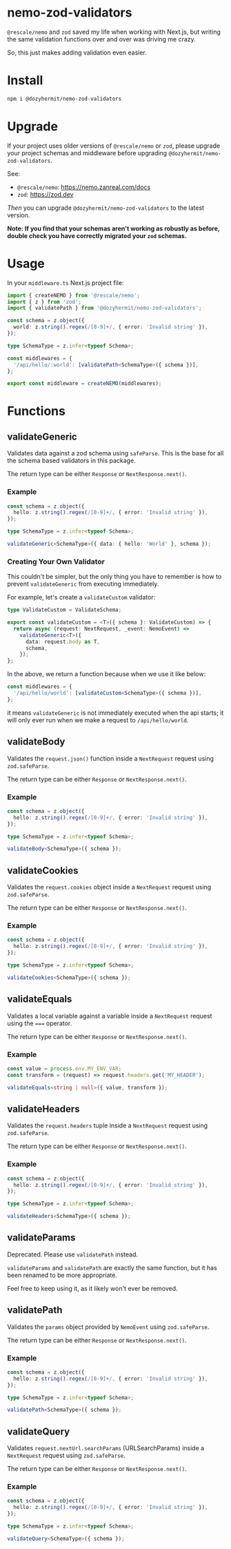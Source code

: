 # nemo-zod-validators

`@rescale/nemo` and `zod` saved my life when working with Next.js, but writing the same validation functions over and over was driving me crazy.

So, this just makes adding validation even easier.

# Install

```bash
npm i @dozyhermit/nemo-zod-validators
```

# Upgrade

If your project uses older versions of `@rescale/nemo` or `zod`, please upgrade your project schemas and middleware before upgrading `@dozyhermit/nemo-zod-validators`.

See:

- `@rescale/nemo`: https://nemo.zanreal.com/docs
- `zod`: https://zod.dev

_Then_ you can upgrade `@dozyhermit/nemo-zod-validators` to the latest version.

**Note: If you find that your schemas aren't working as robustly as before, double check you have correctly migrated your `zod` schemas.**

# Usage

In your `middleware.ts` Next.js project file:

```typescript
import { createNEMO } from '@rescale/nemo';
import { z } from 'zod';
import { validatePath } from '@dozyhermit/nemo-zod-validators';

const schema = z.object({
  world: z.string().regex(/[0-9]+/, { error: 'Invalid string' }),
});

type SchemaType = z.infer<typeof Schema>;

const middlewares = {
  '/api/hello/:world': [validatePath<SchemaType>({ schema })],
};

export const middleware = createNEMO(middlewares);
```

# Functions

## validateGeneric

Validates data against a zod schema using `safeParse`. This is the base for all the schema based validators in this package.

The return type can be either `Response` or `NextResponse.next()`.

### Example

```typescript
const schema = z.object({
  hello: z.string().regex(/[0-9]+/, { error: 'Invalid string' }),
});

type SchemaType = z.infer<typeof Schema>;

validateGeneric<SchemaType>({ data: { hello: 'World' }, schema });
```

### Creating Your Own Validator

This couldn't be simpler, but the only thing you have to remember is how to prevent `validateGeneric` from executing immediately.

For example, let's create a `validateCustom` validator:

```typescript
type ValidateCustom = ValidateSchema;

export const validateCustom = <T>({ schema }: ValidateCustom) => {
  return async (request: NextRequest, _event: NemoEvent) =>
    validateGeneric<T>({
      data: request.body as T,
      schema,
    });
};
```

In the above, we return a function because when we use it like below:

```typescript
const middlewares = {
  '/api/hello/world': [validateCustom<SchemaType>({ schema })],
};
```

it means `validateGeneric` is not immediately executed when the api starts; it will only ever run when we make a request to `/api/hello/world`.

## validateBody

Validates the `request.json()` function inside a `NextRequest` request using `zod.safeParse`.

The return type can be either `Response` or `NextResponse.next()`.

### Example

```typescript
const schema = z.object({
  hello: z.string().regex(/[0-9]+/, { error: 'Invalid string' }),
});

type SchemaType = z.infer<typeof Schema>;

validateBody<SchemaType>({ schema });
```

## validateCookies

Validates the `request.cookies` object inside a `NextRequest` request using `zod.safeParse`.

The return type can be either `Response` or `NextResponse.next()`.

### Example

```typescript
const schema = z.object({
  hello: z.string().regex(/[0-9]+/, { error: 'Invalid string' }),
});

type SchemaType = z.infer<typeof Schema>;

validateCookies<SchemaType>({ schema });
```

## validateEquals

Validates a local variable against a variable inside a `NextRequest` request using the `===` operator.

The return type can be either `Response` or `NextResponse.next()`.

### Example

```typescript
const value = process.env.MY_ENV_VAR;
const transform = (request) => request.headers.get('MY_HEADER');

validateEquals<string | null>({ value, transform });
```

## validateHeaders

Validates the `request.headers` tuple inside a `NextRequest` request using `zod.safeParse`.

The return type can be either `Response` or `NextResponse.next()`.

### Example

```typescript
const schema = z.object({
  hello: z.string().regex(/[0-9]+/, { error: 'Invalid string' }),
});

type SchemaType = z.infer<typeof Schema>;

validateHeaders<SchemaType>({ schema });
```

## validateParams

Deprecated. Please use `validatePath` instead.

`validateParams` and `validatePath` are exactly the same function, but it has been renamed to be more appropriate.

Feel free to keep using it, as it likely won't ever be removed.

## validatePath

Validates the `params` object provided by `NemoEvent` using `zod.safeParse`.

The return type can be either `Response` or `NextResponse.next()`.

### Example

```typescript
const schema = z.object({
  hello: z.string().regex(/[0-9]+/, { error: 'Invalid string' }),
});

type SchemaType = z.infer<typeof Schema>;

validatePath<SchemaType>({ schema });
```

## validateQuery

Validates `request.nextUrl.searchParams` (URLSearchParams) inside a `NextRequest` request using `zod.safeParse`.

The return type can be either `Response` or `NextResponse.next()`.

### Example

```typescript
const schema = z.object({
  hello: z.string().regex(/[0-9]+/, { error: 'Invalid string' }),
});

type SchemaType = z.infer<typeof Schema>;

validateQuery<SchemaType>({ schema });
```
